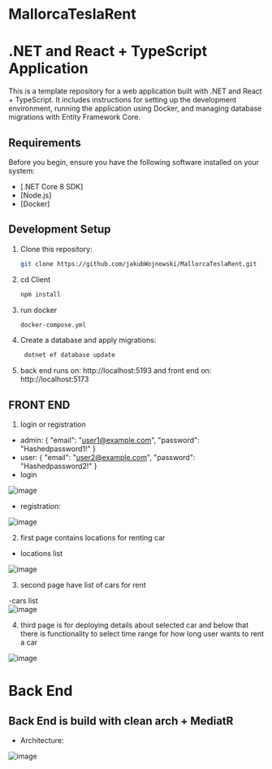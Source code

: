 # MallorcaTeslaRent

# .NET and React + TypeScript Application

This is a template repository for a web application built with .NET and React + TypeScript. It includes instructions for setting up the development environment, running the application using Docker, and managing database migrations with Entity Framework Core.

## Requirements

Before you begin, ensure you have the following software installed on your system:

- [.NET Core 8 SDK] 
- [Node.js]
- [Docker]

## Development Setup
1. Clone this repository:
   ```bash
   git clone https://github.com/jakubWojnowski/MallorcaTeslaRent.git

2. cd Client
    ```bash
    npm install

3. run docker
   ```bash
   docker-compose.yml
   
4. Create a database and apply migrations:
   ```bash
    dotnet ef database update

5. back end runs on: http://localhost:5193 and front end on: http://localhost:5173

## FRONT END

1. login or registration
 - admin:
   {
  "email": "user1@example.com",
  "password": "Hashedpassword1!"
}
- user:
{
  "email": "user2@example.com",
  "password": "Hashedpassword2!"
}
- login
  
 ![image](https://github.com/jakubWojnowski/MallorcaTeslaRent/assets/83953649/bec346d2-8540-4b97-b85c-6bde8d06a7f3)


- registration: 

![image](https://github.com/jakubWojnowski/MallorcaTeslaRent/assets/83953649/9bd7cc2b-919e-4b6e-a730-a52147331ab5)

 
2. first page contains locations for renting car
- locations list

![image](https://github.com/jakubWojnowski/MallorcaTeslaRent/assets/83953649/5e10763e-7d09-41df-af42-85cbb2459ceb)

3. second page have list of cars for rent

-cars list   
![image](https://github.com/jakubWojnowski/MallorcaTeslaRent/assets/83953649/f271dbcc-c7e0-4ad9-bbe2-c66e80c17bf9)

4. third page is for deploying details about selected car and below that there is functionality to select time range for how long user wants to rent a car

![image](https://github.com/jakubWojnowski/MallorcaTeslaRent/assets/83953649/a809de2c-9c7e-4f36-96bf-a7d2a82be196)



# Back End

## Back End is build with clean arch + MediatR


- Architecture:
  
![image](https://github.com/jakubWojnowski/MallorcaTeslaRent/assets/83953649/196f2727-cdae-4eaa-89bb-80a92c75a1be)



